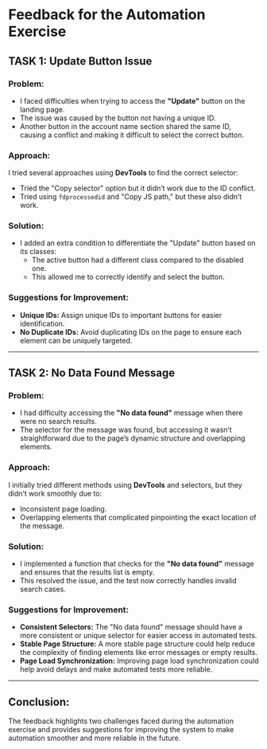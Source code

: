 # Feedback for the Automation Exercise

## TASK 1: Update Button Issue

### Problem:
- I faced difficulties when trying to access the **"Update"** button on the landing page.
- The issue was caused by the button not having a unique ID.
- Another button in the account name section shared the same ID, causing a conflict and making it difficult to select the correct button.

### Approach:
I tried several approaches using **DevTools** to find the correct selector:
- Tried the "Copy selector" option but it didn’t work due to the ID conflict.
- Tried using `fdprocessedid` and "Copy JS path," but these also didn’t work.

### Solution:
- I added an extra condition to differentiate the "Update" button based on its classes:
  - The active button had a different class compared to the disabled one.
  - This allowed me to correctly identify and select the button.

### Suggestions for Improvement:
- **Unique IDs:** Assign unique IDs to important buttons for easier identification.
- **No Duplicate IDs:** Avoid duplicating IDs on the page to ensure each element can be uniquely targeted.

---

## TASK 2: No Data Found Message

### Problem:
- I had difficulty accessing the **"No data found"** message when there were no search results.
- The selector for the message was found, but accessing it wasn’t straightforward due to the page’s dynamic structure and overlapping elements.

### Approach:
I initially tried different methods using **DevTools** and selectors, but they didn’t work smoothly due to:
- Inconsistent page loading.
- Overlapping elements that complicated pinpointing the exact location of the message.

### Solution:
- I implemented a function that checks for the **"No data found"** message and ensures that the results list is empty.
- This resolved the issue, and the test now correctly handles invalid search cases.

### Suggestions for Improvement:
- **Consistent Selectors:** The "No data found" message should have a more consistent or unique selector for easier access in automated tests.
- **Stable Page Structure:** A more stable page structure could help reduce the complexity of finding elements like error messages or empty results.
- **Page Load Synchronization:** Improving page load synchronization could help avoid delays and make automated tests more reliable.

---

## Conclusion:
The feedback highlights two challenges faced during the automation exercise and provides suggestions for improving the system to make automation smoother and more reliable in the future.
